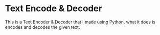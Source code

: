 # Text Encode & Decoder
 This is a Text Encoder & Decoder that I made using Python, what it does is encodes and decodes the given text.
